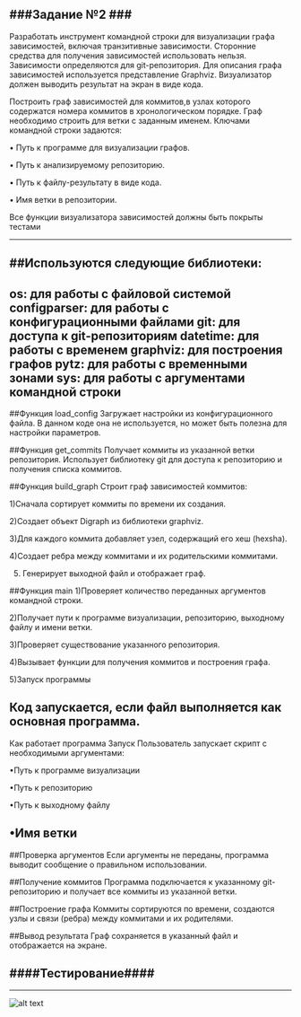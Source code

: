 ###﻿Задание №2 ###
-------------------------------------------------------------------------------------------------------------------
 
Разработать инструмент командной строки для визуализации графа 
зависимостей, включая транзитивные зависимости. Сторонние средства для 
получения зависимостей использовать нельзя. 
Зависимости определяются для git-репозитория. Для описания графа 
зависимостей используется представление Graphviz. Визуализатор должен 
выводить результат на экран в виде кода.

Построить граф зависимостей для коммитов,в узлах которого содержатся номера коммитов в хронологическом порядке.
Граф необходимо строить для ветки с заданным именем.
Ключами командной строки задаются:

• Путь к программе для визуализации графов.

• Путь к анализируемому репозиторию. 

• Путь к файлу-результату в виде кода.

• Имя ветки в репозитории.

Все функции визуализатора зависимостей должны быть покрыты тестами

-----------------------------------------------------------------------------------------------------------------------
##Используются следующие библиотеки:
-----------------------------------------------------------------------------------------------------------------------
os: для работы с файловой системой
configparser: для работы с конфигурационными файлами
git: для доступа к git-репозиториям
datetime: для работы с временем
graphviz: для построения графов
pytz: для работы с временными зонами
sys: для работы с аргументами командной строки
-----------------------------------------------------------------------------------------------------------------------
##Функция load_config
Загружает настройки из конфигурационного файла. В данном коде она не используется, но может быть полезна для настройки параметров.

##Функция get_commits
Получает коммиты из указанной ветки репозитория. Использует библиотеку git для доступа к репозиторию и получения списка коммитов.

##Функция build_graph
Строит граф зависимостей коммитов:

1)Сначала сортирует коммиты по времени их создания.

2)Создает объект Digraph из библиотеки graphviz.

3)Для каждого коммита добавляет узел, содержащий его хеш (hexsha).

4)Создает ребра между коммитами и их родительскими коммитами.

5) Генерирует выходной файл и отображает граф.


##Функция main
1)Проверяет количество переданных аргументов командной строки.

2)Получает пути к программе визуализации, репозиторию, выходному файлу и имени ветки.

3)Проверяет существование указанного репозитория.

4)Вызывает функции для получения коммитов и построения графа.

5)Запуск программы

Код запускается, если файл выполняется как основная программа.
-----------------------------------------------------------------------------------------------------------------------
Как работает программа
Запуск
Пользователь запускает скрипт с необходимыми аргументами:

•Путь к программе визуализации

•Путь к репозиторию

•Путь к выходному файлу

•Имя ветки
-----------------------------------------------------------------------------------------------------------------------

##Проверка аргументов
Если аргументы не переданы, программа выводит сообщение о правильном использовании.

##Получение коммитов
Программа подключается к указанному git-репозиторию и получает все коммиты из указанной ветки.

##Построение графа
Коммиты сортируются по времени, создаются узлы и связи (ребра) между коммитами и их родителями.

##Вывод результата
Граф сохраняется в указанный файл и отображается на экране.

####Тестирование####
-----------------------------------------------------------------------------------------------------------------------
-----------------------------------------------------------------------------------------------------------------------
![alt text](http://url/to/img.png)

